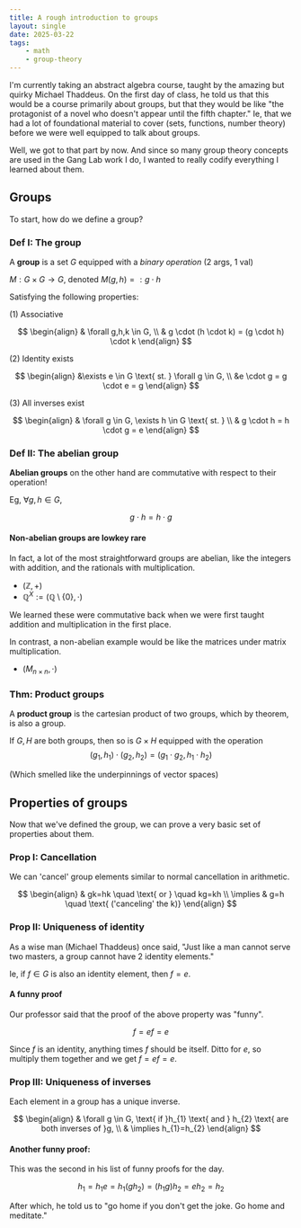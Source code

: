 ```yaml
---
title: A rough introduction to groups
layout: single
date: 2025-03-22
tags:
    - math
    - group-theory
---
```


I'm currently taking an abstract algebra course, taught by the amazing but quirky Michael Thaddeus. On the first day of class, he told us that this would be a course primarily about groups, but that they would be like "the protagonist of a novel who doesn't appear until the fifth chapter." Ie, that we had a lot of foundational material to cover (sets, functions, number theory) before we were well equipped to talk about groups.

Well, we got to that part by now. And since so many group theory concepts are used in the Gang Lab work I do, I wanted to really codify everything I learned about them.

## Groups

To start, how do we define a group?


### Def I: The group
A **group** is a set $G$ equipped with a *binary operation* (2 args, 1 val)

$M:G\times G \to G$, denoted $M(g,h)=:g\cdot h$ 

Satisfying the following properties:

(1) Associative

$$
\begin{align}
& \forall g,h,k \in G, \\
& g \cdot (h \cdot k) = (g \cdot h) \cdot k
\end{align}
$$

(2) Identity exists

$$
\begin{align}
&\exists e \in G \text{ st. } \forall g \in G, \\
&e \cdot g = g \cdot e = g
\end{align}
$$

(3) All inverses exist

$$
\begin{align}
& \forall g \in G, \exists h \in G \text{ st. } \\
& g \cdot h = h \cdot g = e
\end{align}
$$

### Def II: The abelian group
**Abelian groups** on the other hand are commutative with respect to their operation!

Eg, $\forall g,h \in G$,

$$
g \cdot h = h \cdot g
$$

#### Non-abelian groups are lowkey rare
In fact, a lot of the most straightforward groups are abelian, like the integers with addition, and the rationals with multiplication.

- $(\mathbb{Z}, +)$ 
- $\mathbb{Q}^X := (\mathbb{Q}\setminus \{0\}, \cdot)$

We learned these were commutative back when we were first taught addition and multiplication in the first place.

In contrast, a non-abelian example would be like the matrices under matrix multiplication.
- $(M_{n\times n}, \cdot)$

### Thm: Product groups
A **product group** is the cartesian product of two groups, which by theorem, is also a group.

If $G,H$ are both groups, then so is $G \times H$ equipped with the operation
$$
(g_{1},h_{1}) \cdot (g_{2}, h_{2}) = (g_{1}\cdot g_{2}, h_{1} \cdot h_{2})
$$

(Which smelled like the underpinnings of vector spaces)


## Properties of groups

Now that we've defined the group, we can prove a very basic set of properties about them.

### Prop I: Cancellation
We can 'cancel' group elements similar to normal cancellation in arithmetic.

$$
\begin{align}
& gk=hk \quad \text{ or } \quad kg=kh \\
\implies & g=h \quad \text{ ('canceling' the k)}
\end{align}
$$

### Prop II: Uniqueness of identity
As a wise man (Michael Thaddeus) once said, "Just like a man cannot serve two masters, a group cannot have 2 identity elements."

Ie, if $f \in G$ is also an identity element, then $f=e$.

#### A funny proof
Our professor said that the proof of the above property was "funny".

$$
f = ef = e
$$

Since $f$ is an identity, anything times $f$ should be itself. Ditto for $e$, so multiply them together and we get $f=ef=e$.

### Prop III: Uniqueness of inverses
Each element in a group has a unique inverse.

$$
\begin{align}
& \forall g \in G, \text{ if }h_{1} \text{ and } h_{2} \text{ are both inverses of }g, \\
& \implies h_{1}=h_{2}
\end{align}
$$

#### Another funny proof:
This was the second in his list of funny proofs for the day.

$$
h_{1} = h_{1}e = h_{1}(gh_{2}) = (h_{1}g)h_{2}=eh_{2}=h_{2}
$$

After which, he told us to "go home if you don't get the joke. Go home and meditate."
